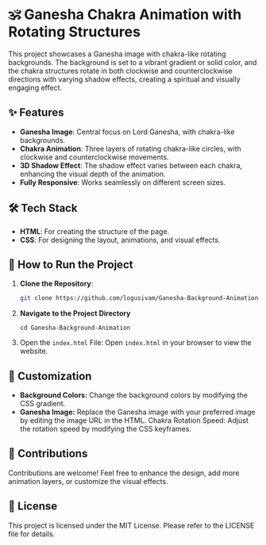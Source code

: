 # 🕉️ Ganesha Chakra Animation with Rotating Structures

This project showcases a Ganesha image with chakra-like rotating backgrounds. The background is set to a vibrant gradient or solid color, and the chakra structures rotate in both clockwise and counterclockwise directions with varying shadow effects, creating a spiritual and visually engaging effect.

## ✨ Features
 
- **Ganesha Image**: Central focus on Lord Ganesha, with chakra-like backgrounds.
- **Chakra Animation**: Three layers of rotating chakra-like circles, with clockwise and counterclockwise movements.
- **3D Shadow Effect**: The shadow effect varies between each chakra, enhancing the visual depth of the animation.
- **Fully Responsive**: Works seamlessly on different screen sizes.

## 🛠️ Tech Stack

- **HTML**: For creating the structure of the page.
- **CSS**: For designing the layout, animations, and visual effects.

## 🚀 How to Run the Project

1. **Clone the Repository**:
   ```bash
   git clone https://github.com/logusivam/Ganesha-Background-Animation.git
   ```

2. **Navigate to the Project Directory**
   ```
   cd Ganesha-Background-Animation
   ```

3. Open the `index.html` File: Open `index.html` in your browser to view the website.

## 🎨 Customization
- **Background Colors:** Change the background colors by modifying the CSS gradient.
- **Ganesha Image:** Replace the Ganesha image with your preferred image by editing the image URL in the HTML.
Chakra Rotation Speed: Adjust the rotation speed by modifying the CSS keyframes.

## 🤝 Contributions
Contributions are welcome! Feel free to enhance the design, add more animation layers, or customize the visual effects.

## 📜 License
This project is licensed under the MIT License. Please refer to the LICENSE file for details.
